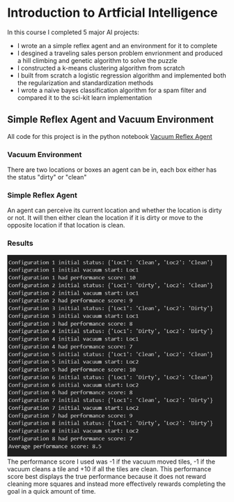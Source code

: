 # Introduction to Artficial Intelligence

In this course I completed 5 major AI projects:
* I wrote an a simple reflex agent and an environment for it to complete
* I desgined a traveling sales person problem envrionment and produced a hill climbing and genetic algorithm to solve the puzzle
* I constructed a k-means clustering algorithm from scratch
* I built from scratch a logistic regression algorithm and implemented both the regularization and standardization methods
* I wrote a naive bayes classification algorithm for a spam filter and compared it to the sci-kit learn implementation

## Simple Reflex Agent and Vacuum Environment
All code for this project is in the python notebook [Vacuum Reflex Agent](Vaccum_Reflex_Agent.ipynb)

### Vacuum Environment
There are two locations or boxes an agent can be in, each box either has the status "dirty" or "clean"

### Simple Reflex Agent
An agent can perceive its current location and whether the location is dirty or not. It will then either clean the location if it is dirty or move to the opposite location if that location is clean.

### Results
![Screenshot](VacuumReflexAgentResults.png) \
The performance score I used was -1 if the vacuum moved tiles, -1 if the vacuum cleans a tile and +10 if all the tiles are clean. This performance score best displays the true performance because it does not reward cleaning more squares and instead more effectively rewards completing the goal in a quick amount of time. 

##
